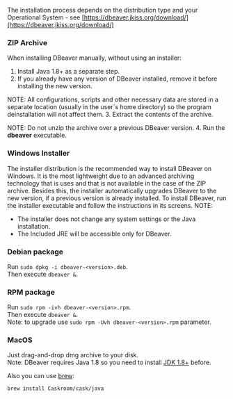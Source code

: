 The installation process depends on the distribution type and your Operational System - see [https://dbeaver.jkiss.org/download/](https://dbeaver.jkiss.org/download/)

### ZIP Archive
When installing DBeaver manually, without using an installer:
1. Install Java 1.8+ as a separate step.
2. If you already have any version of DBeaver installed, remove it before installing the new version.

NOTE: All configurations, scripts and other necessary data are stored in a separate location (usually in the user`s home directory) so the program deinstallation will not affect them.
3. Extract the contents of the archive.

NOTE: Do not unzip the archive over a previous DBeaver version.
4. Run the **dbeaver** executable.

### Windows Installer
The installer distribution is the recommended way to install DBeaver on Windows. It is the most lightweight due to an advanced archiving technology that is uses and that is not available in the case of the ZIP archive. Besides this, the installer automatically upgrades DBeaver to the new version, if a previous version is already installed.
To install DBeaver, run the installer executable and follow the instructions in its screens.
NOTE:
* The installer does not change any system settings or the Java installation. 
* The Included JRE will be accessible only for DBeaver.  

### Debian package
Run `sudo dpkg -i dbeaver-<version>.deb`.  
Then execute `dbeaver &`.  

### RPM package
Run `sudo rpm -ivh dbeaver-<version>.rpm`.  
Then execute `dbeaver &`.  
Note: to upgrade use `sudo rpm -Uvh dbeaver-<version>.rpm` parameter.

### MacOS
Just drag-and-drop dmg archive to your disk.  
Note: DBeaver requires Java 1.8 so you need to install [JDK 1.8+](http://www.oracle.com/technetwork/java/javase/downloads/jdk8-downloads-2133151.html) before.

Also you can use [brew](http://macappstore.org/dbeaver-community/): 
```sh
brew install Caskroom/cask/java
```